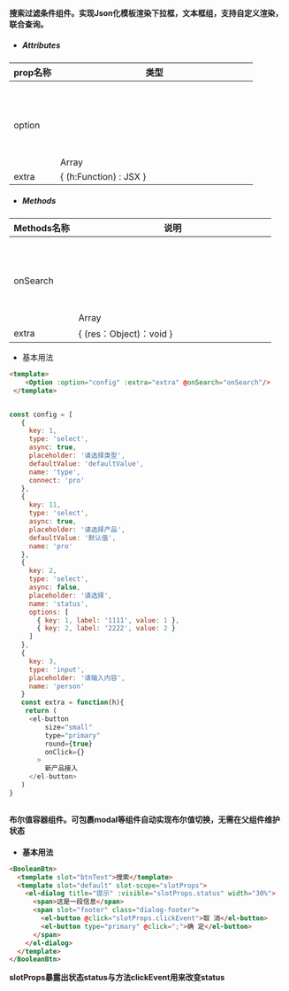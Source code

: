 ## <Option />
#### 搜索过滤条件组件。实现Json化模板渲染下拉框，文本框组，支持自定义渲染，联合查询。


- ##### Attributes
prop名称 | 类型
---|---
option | Array<Object>
extra | { (h:Function) : JSX }

- ##### Methods
Methods名称 | 说明
---|---
onSearch | Array<Object>
extra | { (res：Object)：void } 


- 基本用法

```html
<template>
    <Option :option="config" :extra="extra" @onSearch="onSearch"/>
 </template>
 ```
 ```javascript
 
 const config = [
    {
      key: 1,
      type: 'select',
      async: true,
      placeholder: '请选择类型',
      defaultValue: 'defaultValue',
      name: 'type',
      connect: 'pro'
    },
    {
      key: 11,
      type: 'select',
      async: true,
      placeholder: '请选择产品',
      defaultValue: '默认值',
      name: 'pro'
    },
    {
      key: 2,
      type: 'select',
      async: false,
      placeholder: '请选择',
      name: 'status',
      options: [
        { key: 1, label: '1111', value: 1 },
        { key: 2, label: '2222', value: 2 }
      ]
    },
    {
      key: 3,
      type: 'input',
      placeholder: '请输入内容',
      name: 'person'
    }
    const extra = function(h){
     return (
      <el-button
          size="small"
          type="primary"
          round={true}
          onClick={}
        >
          新产品接入
      </el-button>
    )
 }
```

## <BooleanBtn />
#### 布尔值容器组件。可包裹modal等组件自动实现布尔值切换，无需在父组件维护状态


- **基本用法**

```html
<BooleanBtn>
  <template slot="btnText">搜索</template>
  <template slot="default" slot-scope="slotProps">
    <el-dialog title="提示" :visible="slotProps.status" width="30%">
      <span>这是一段信息</span>
      <span slot="footer" class="dialog-footer">
        <el-button @click="slotProps.clickEvent">取 消</el-button>
        <el-button type="primary" @click=";">确 定</el-button>
      </span>
    </el-dialog>
  </template>
</BooleanBtn>
```

**slotProps暴露出状态status与方法clickEvent用来改变status**




